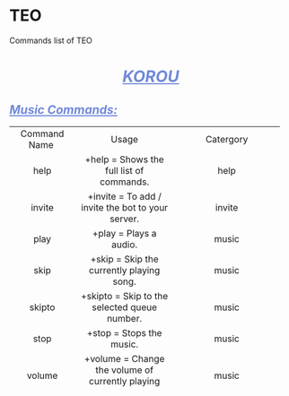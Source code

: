 # TEO
Commands list of TEO

<h1 style="text-align: center;"><span style="text-decoration: underline; color: #7289DA;"><em>KOROU</em></span></h1>
<h2 style="color: #7289DA; text-align: left;"><span style="text-decoration: underline; color: #7289DA;"><em>Music Commands:</em></span></h2>
<table class="editorDemoTable" style="height: 468px; width: 482px;">
<tbody>
<tr style="height: 18px;">
<td style="height: 10px; width: 104px; text-align: center;">Command Name&nbsp;</td>
<td style="width: 169.6px; height: 10px; text-align: center;">Usage</td>
<td style="height: 10px; width: 188px; text-align: center;">Catergory</td>
</tr>
<tr style="height: 18px;">
<td style="width: 104px; text-align: center; height: 18px;">help</td>
<td style="width: 169.6px; text-align: center; height: 18px;">+help = Shows the full list of commands.</td>
<td style="width: 188px; text-align: center; height: 18px;">help</td>
</tr>
<tr style="height: 52px;">
<td style="width: 104px; text-align: center; height: 52px;">invite</td>
<td style="width: 169.6px; text-align: center; height: 52px;">+invite = To add / invite the bot to your server.</td>
<td style="width: 188px; text-align: center; height: 52px;">invite</td>
</tr>
<tr style="height: 36px;">
<td style="height: 24px; width: 104px; text-align: center;">play</td>
<td style="width: 169.6px; height: 24px; text-align: center;">+play = Plays a audio.</td>
<td style="height: 24px; width: 188px; text-align: center;">music</td>
</tr>
<tr style="height: 22px;">
<td style="height: 17px; width: 104px; text-align: center;">skip</td>
<td style="width: 169.6px; height: 17px; text-align: center;">+skip = Skip the currently playing song.</td>
<td style="height: 17px; width: 188px; text-align: center;">music</td>
</tr>
<tr style="height: 34px;">
<td style="width: 104px; text-align: center; height: 34px;">skipto</td>
<td style="width: 169.6px; text-align: center; height: 34px;">+skipto = Skip to the selected queue number.</td>
<td style="width: 188px; text-align: center; height: 34px;">music</td>
</tr>
<tr style="height: 34px;">
<td style="width: 104px; text-align: center; height: 34px;">stop</td>
<td style="width: 169.6px; text-align: center; height: 34px;">+stop = Stops the music.</td>
<td style="width: 188px; text-align: center; height: 34px;">music</td>
</tr>
<tr style="height: 26px;">
<td style="height: 24px; width: 104px; text-align: center;">volume</td>
<td style="width: 169.6px; height: 24px; text-align: center;">+volume = Change the volume of currently playing song.</td>
<td style="height: 24px; width: 188px; text-align: center;">music</td>
</tr>
<tr style="height: 18px;">
<td style="width: 104px; height: 10px; text-align: center;">join</td>
<td style="width: 169.6px; height: 10px; text-align: center;">+join = Joins a voice channel.</td>
<td style="width: 188px; height: 10px; text-align: center;">music</td>
</tr>
<tr style="height: 18px;">
<td style="width: 104px; height: 18px; text-align: center;">loop</td>
<td style="width: 169.6px; height: 18px; text-align: center;">+loop = Enables loop.</td>
<td style="width: 188px; height: 18px; text-align: center;">music</td>
</tr>
<tr style="height: 18px;">
<td style="width: 104px; height: 18px; text-align: center;">lyrics</td>
<td style="width: 169.6px; height: 18px; text-align: center;">+lyrics = Get lyrics for the currently playing song.</td>
<td style="width: 188px; height: 18px; text-align: center;">music</td>
</tr>
<tr style="height: 18px;">
<td style="width: 104px; height: 18px; text-align: center;">np</td>
<td style="width: 169.6px; height: 18px; text-align: center;">+np = Shows you the currently playing song.</td>
<td style="width: 188px; height: 18px; text-align: center;">music</td>
</tr>
<tr style="height: 18px;">
<td style="width: 104px; height: 18px; text-align: center;">pause</td>
<td style="width: 169.6px; height: 18px; text-align: center;">+pause = Pause the currently playing song.</td>
<td style="width: 188px; height: 18px; text-align: center;">music</td>
</tr>
<tr style="height: 18px;">
<td style="width: 104px; height: 18px; text-align: center;">playlist</td>
<td style="width: 169.6px; height: 18px; text-align: center;">+playlist = Plays a playlist.</td>
<td style="width: 188px; height: 18px; text-align: center;">music</td>
</tr>
<tr style="height: 17px;">
<td style="width: 104px; text-align: center; height: 17px;">queue</td>
<td style="width: 169.6px; text-align: center; height: 17px;">+queue = Shows the music queue.</td>
<td style="width: 188px; text-align: center; height: 17px;">music</td>
</tr>
<tr style="height: 17px;">
<td style="width: 104px; text-align: center; height: 17px;">remove</td>
<td style="width: 169.6px; text-align: center; height: 17px;">+remove = Remove a song from the queue.</td>
<td style="width: 188px; text-align: center; height: 17px;">music</td>
</tr>
<tr style="height: 18px;">
<td style="width: 104px; height: 18px; text-align: center;">resume</td>
<td style="width: 169.6px; height: 18px; text-align: center;">+resume = Resume the currently playing song.</td>
<td style="width: 188px; height: 18px; text-align: center;">music</td>
</tr>
<tr style="height: 17px;">
<td style="width: 104px; text-align: center; height: 17px;">search</td>
<td style="width: 169.6px; text-align: center; height: 17px;">+search = Search and select videos to play.</td>
<td style="width: 188px; text-align: center; height: 17px;">music</td>
</tr>
<tr style="height: 17px;">
<td style="width: 104px; text-align: center; height: 17px;">shuffle</td>
<td style="width: 169.6px; text-align: center; height: 17px;">+shuffle = Shuffle queue.</td>
<td style="width: 188px; text-align: center; height: 17px;">music</td>
</tr>
<tr style="height: 17px;">
<td style="width: 104px; text-align: center; height: 17px;">disconnect</td>
<td style="width: 169.6px; text-align: center; height: 17px;">+disconnect = Bot leaves the voice channel.</td>
<td style="width: 188px; text-align: center; height: 17px;">music</td>
</tr>
</tbody>
</table>
<h2>&nbsp;</h2>

